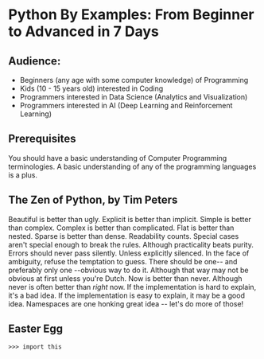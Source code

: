 # Python By Examples: From Beginner to Advanced in 7 Days

## Audience:

- Beginners (any age with some computer knowledge) of Programming
- Kids (10 - 15 years old) interested in Coding
- Programmers interested in Data Science (Analytics and Visualization)
- Programmers interested in AI (Deep Learning and Reinforcement Learning) 



## Prerequisites

You should have a basic understanding of Computer Programming terminologies. A basic understanding of any of the programming languages is a plus.


## The Zen of Python, by Tim Peters

Beautiful is better than ugly.
Explicit is better than implicit.
Simple is better than complex.
Complex is better than complicated.
Flat is better than nested.
Sparse is better than dense.
Readability counts.
Special cases aren't special enough to break the rules.
Although practicality beats purity.
Errors should never pass silently.
Unless explicitly silenced.
In the face of ambiguity, refuse the temptation to guess.
There should be one-- and preferably only one --obvious way to do it.
Although that way may not be obvious at first unless you're Dutch.
Now is better than never.
Although never is often better than *right* now.
If the implementation is hard to explain, it's a bad idea.
If the implementation is easy to explain, it may be a good idea.
Namespaces are one honking great idea -- let's do more of those!

## Easter Egg

`>>> import this`
